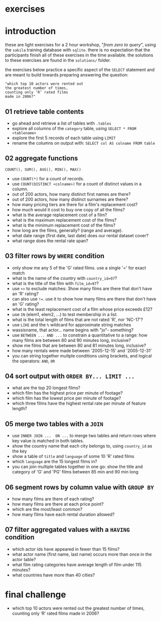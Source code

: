 exercises
===
# introduction 
these are light exercises for a 2 hour workshop, "_from zero to query_", using the `sakila` training database with `sqlite`. there is no expectation that the participants finish all of these exercises in the time available. the solutions to these exercises are found in the `solutions/` folder.

the exercises below practice a specific aspect of the `SELECT` statement and are meant to build towards preparing answering the question: 

```
"which top 10 actors were rented out 
the greatest number of times, 
counting only ‘R’ rated films 
made in 2006?"
```

## 01 retrieve table contents
- go ahead and retrieve a list of tables with `.tables`
- explore all columns of the `category` table, using `SELECT * FROM <tablename>`
- explore the first 5 records of each table using `LIMIT`
- rename the columns on output with: `SELECT col AS colname FROM table`

## 02 aggregate functions
`COUNT(), SUM(), AVG(), MIN(), MAX()`

- use `COUNT(*)` for a count of records. 
- use `COUNT(DISTINCT <colname>)` for a count of distinct values in a column.
- out of 200 actors, how many distinct first names are there?
- out of 200 actors, how many distinct surnames are there?
- how many pricing tiers are there for a film's replacement cost?
- how much would it cost to buy one copy of all the films?
- what is the average replacement cost of a film?
- what is the maximum replacement cost of the films?
- what is the minimum replacement cost of the films?
- how long are the films, generally? (range and average).
- what date range (first date, last date) does our rental dataset cover? 
- what range does the rental rate span?

## 03 filter rows by `WHERE` condition
- only show me any 5 of the 'G' rated films. use a single '=' for exact match
- what is the name of the country with `country_id=97`?
- what is the title of the film with `film_id=97`?
- use `<>` to exclude matches: 3how many films are there that don't have an 'R' rating?
- can also use `!=`. use it to show how many films are there that don't have an 'G' rating?
- what is the least replacement cost of a film whose price exceeds £12?
- use `IN` (elem1, elem2, ...) to test membership in a list.
- what is the total length of films that are not rated 'R', nor 'NC-17'?
- use `LIKE` and the `%` wildcard for approximate string matches
- wassisname, that actor... name begins with "jo"- something?
- use `BETWEEN ... AND ...` to constrain a quantitative to a range: how many films are between 80 and 90 minutes long, inclusive?
- show me films that are between 80 and 81 minutes long, inclusive?
- how many rentals were made between '2005-12-15' and '2005-12-31'
- you can string together multple conditions using brackets, and logical the operators: `AND`, `OR`

## 04 sort output with `ORDER BY... LIMIT ...`
- what are the top 20 longest films?
- which film has the highest price per minute of footage?
- which film has the lowest price per minute of footage?
- which three films have the highest rental rate per minute of feature length?

## 05 merge two tables with a `JOIN`
- use `INNER JOIN ...  ON ...` to merge two tables and return rows where key value is matched in both tables.
- show the country name that each city belongs to, using `country_id` as the key
- show a table of `title` and `language` of some 10 'R' rated films 
- which `language` are the 15 longest films in?
- you can join multiple tables together in one go: show the title and category of 'G' and 'PG' films between 85 min and 90 min long

## 06 segment rows by column value with `GROUP BY`
- how many films are there of each rating?
- how many films are there at each price point? 
- which are the most/least common?
- how many films have each rental duration allowed?

## 07 filter aggregated values with a `HAVING` condition
- which actor ids have appeared in fewer than 15 films?
- what actor name (first name, last name) occurs more than once in the actor table?
- what film rating categories have average length of film under 115 minutes?
- what countries have more than 40 cities?


# final challenge
- which top 10 actors were rented out the greatest number of times, counting only ‘R’ rated films made in 2006?


